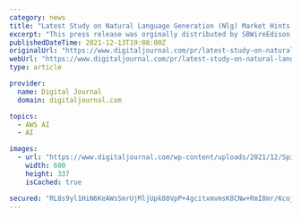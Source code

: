 ```yaml
---
category: news
title: "Latest Study on Natural Language Generation (Nlg) Market Hints a True Blockbuster : Artificial Solutions, AWS, IBM, Narrative Science"
excerpt: "This press release was orginally distributed by SBWireEdison, NJ -- (SBWIRE) -- 12/13/2021 -- HTF Market Intelligence added research publication document"
publishedDateTime: 2021-12-13T19:08:00Z
originalUrl: "https://www.digitaljournal.com/pr/latest-study-on-natural-language-generation-nlg-market-hints-a-true-blockbuster-artificial-solutions-aws-ibm-narrative-science"
webUrl: "https://www.digitaljournal.com/pr/latest-study-on-natural-language-generation-nlg-market-hints-a-true-blockbuster-artificial-solutions-aws-ibm-narrative-science"
type: article

provider:
  name: Digital Journal
  domain: digitaljournal.com

topics:
  - AWS AI
  - AI

images:
  - url: "https://www.digitaljournal.com/wp-content/uploads/2021/12/Spider-Man-Sony-1K-e1640613949235-600x337.jpeg"
    width: 600
    height: 337
    isCached: true

secured: "RL8s9yl1HiN6KeAWsSmrUjMljUpk88VpP+4gcitxmvmsK8CNw+RmI8mr/KcojHYm+5grSVeOxHOzpmNN15qgF7blysR+2icIE247A1l1fkz5iM6KQxS0yUjcN2m0sDUuttuPF0NyFd3ygS1I/hs/JXk7jMBqprvOc3+NbeW32PwnldpvxHhEtNkQgvaKhxX0csZMFkEWKpFvqomq6FugUvTyNc+Mol3csvrJ8hJPoNgX62gswN2V9lf3CNpp7NobKm3tH/eG+IVhfqyRp0B37WHOSEm1EIUXFd1GD0liHPilLveJkOlNfqTRLmUlUINNV9MMJJRZy2Z6lNXY5EqRU5KmJ9HPupckJWWRligvxsM=;/bsdGcSxnw01+VS7c1QZ5w=="
---
```


